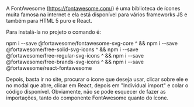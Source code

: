 A FontAwesome (https://fontawesome.com/) é uma biblioteca de ícones muita famosa na internet e ela está disponível para vários frameworks JS e também para HTML 5 puro e React.

Para instalá-la no projeto o comando é:

npm i --save @fortawesome/fontawesome-svg-core ^ 
&& npm i --save @fortawesome/free-solid-svg-icons ^ 
&& npm i --save @fortawesome/free-regular-svg-icons ^ 
&& npm i --save @fortawesome/free-brands-svg-icons ^ 
&& npm i --save @fortawesome/react-fontawesome


Depois, basta ir no site, procurar o ícone que deseja usar, clicar sobre ele e no modal que abre, clicar em React, depois em "Individual import" e colar o código disponível. Obviamente, não se pode esquecer de fazer as importações, tanto do componente FontAwesome quanto do ícone.